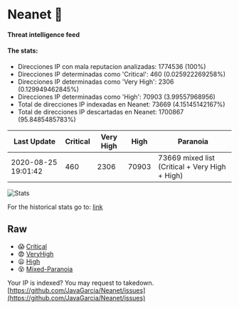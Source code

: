 # Neanet :hocho:
#### Threat intelligence feed
#### The stats:

- Direcciones IP con mala reputacion analizadas: 1774536 (100%)
- Direcciones IP determinadas como 'Critical':  460 (0.025922269258%)
- Direcciones IP determinadas como 'Very High':  2306 (0.129949462845%)
- Direcciones IP determinadas como 'High':  70903 (3.99557968956)
- Total de direcciones IP indexadas en Neanet:  73669 (4.15145142167%)
- Total de direcciones IP descartadas en Neanet:  1700867 (95.8485485783%)

| Last Update | Critical | Very High | High | Paranoia |
| --- | --- | --- | --- | --- |
| 2020-08-25 19:01:42 | 460 | 2306 | 70903 | 73669 mixed list (Critical + Very High + High)|

![Stats](https://docs.google.com/spreadsheets/d/e/2PACX-1vSnaNMIXVabIpDJjufMlzH7poXnshF3mgd8Is1g9ytUEzVsP5my4Trn8f-xkoLLQ38xpL3HtmUexLo6/pubchart?oid=501124687&format=image)

For the historical stats go to: [link](/stats.csv)
## Raw
- :scream: [Critical](https://raw.githubusercontent.com/JavaGarcia/Neanet/master/blacklists/neanet_critical.txt)
- :fearful: [VeryHigh](https://raw.githubusercontent.com/JavaGarcia/Neanet/master/blacklists/neanet_veryHigh.txtt)
- :frowning: [High](https://raw.githubusercontent.com/JavaGarcia/Neanet/master/blacklists/neanet_high.txt)
- :dizzy_face: [Mixed-Paranoia](https://raw.githubusercontent.com/JavaGarcia/Neanet/master/blacklists/neanet_all.txt)


Your IP is indexed? You may request to takedown. [https://github.com/JavaGarcia/Neanet/issues](https://github.com/JavaGarcia/Neanet/issues)


























































































































































































































































































































































































































































